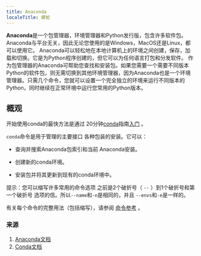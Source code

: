 ```yaml
---
title: Anaconda
localeTitle: 蟒蛇
---
```

**Anaconda**是一个包管理器，环境管理器和Python发行版，包含许多软件包。 Anaconda与平台无关，因此无论您使用的是Windows，MacOS还是Linux，都可以使用它。 Anaconda可以轻松地在本地计算机上的环境之间创建，保存，加载和切换。它是为Python程序创建的，但它可以为任何语言打包和分发软件。 作为包管理器的Anaconda可帮助您查找和安装包。如果您需要一个需要不同版本Python的软件包，则无需切换到其他环境管理器，因为Anaconda也是一个环境管理器。只需几个命令，您就可以设置一个完全独立的环境来运行不同版本的Python，同时继续在正常环境中运行您常用的Python版本。

## 概观

开始使用conda的最快方法是通过 20分钟[conda](https://conda.io/docs/user-guide/getting-started.html)指南[入门](https://conda.io/docs/user-guide/getting-started.html) 。

`conda`命令是用于管理的主要接口 各种包装的安装。它可以：

*   查询并搜索Anaconda包索引和当前 Anaconda安装。
    
*   创建新的conda环境。
    
*   安装包并将其更新到现有的conda环境中。
    

提示：您可以缩写许多常用的命令选项 之前是2个破折号（ `--` ）到1个破折号和第一个破折号 选项的信。所以`--name`和`-n`是相同的，并且 `--envs`和`-e`是一样的。

有关每个命令的完整用法（包括缩写），请参阅 [命令参考](https://conda.io/docs/commands.html) 。

### 来源

1.  [Anaconda文档](https://docs.anaconda.com/)
2.  [Conda文档](https://conda.io/docs/)